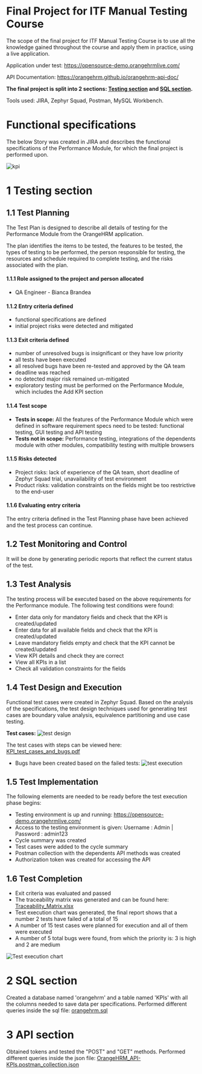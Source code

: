 # Final Project for ITF Manual Testing Course

The scope of the final project for ITF Manual Testing Course is to use all the knowledge gained throughout the course and apply them in practice, using a live application.

Application under test: https://opensource-demo.orangehrmlive.com/

API Documentation: https://orangehrm.github.io/orangehrm-api-doc/

**The final project is split into 2 sections: [Testing section](https://github.com/bbrandea/manual_testing_portofolio/blob/main/Final%20Project/README.md#1-testing-section) and [SQL section](https://github.com/bbrandea/manual_testing_portofolio/blob/main/Final%20Project/README.md#2-sql-section).**

Tools used: JIRA, Zephyr Squad, Postman, MySQL Workbench.

# Functional specifications

The below Story was created in JIRA and describes the functional specifications of the Performance Module, for which the final project is performed upon.

![kpi](https://user-images.githubusercontent.com/105885092/169594126-7a61ba10-a484-4f76-ac9d-1cbaa3819663.jpg)

# 1 Testing section

## 1.1 Test Planning

The Test Plan is designed to describe all details of testing for the Performance Module from the OrangeHRM application. 

The plan identifies the items to be tested, the features to be tested, the types of testing to be performed, the person responsible for testing, the resources and schedule required to complete testing, and the risks associated with the plan.

#### 1.1.1 Role assigned to the project and person allocated

* QA Engineer - Bianca Brandea

#### 1.1.2 Entry criteria defined

* functional specifications are defined
* initial project risks were detected and mitigated

#### 1.1.3 Exit criteria defined

* number of unresolved bugs is insignificant or they have low priority
* all tests have been executed
* all resolved bugs have been re-tested and approved by the QA team
* deadline was reached
* no detected major risk remained un-mitigated
* exploratory testing must be performed on the Performance Module, which includes the Add KPI section

#### 1.1.4 Test scope

* __Tests in scope:__ All the features of the Performance Module which were defined in software requirement specs need to be tested: functional testing, GUI testing and API testing
* __Tests not in scope:__ Performance testing, integrations of the dependents module with other modules, compatibility testing with multiple browsers

#### 1.1.5 Risks detected

* Project risks: lack of experience of the QA team, short deadline of Zephyr Squad trial, unavailability of test environment
* Product risks: validation constraints on the fields might be too restrictive to the end-user

#### 1.1.6 Evaluating entry criteria

The entry criteria defined in the Test Planning phase have been achieved and the test process can continue. 

## 1.2 Test Monitoring and Control

It will be done by generating periodic reports that reflect the current status of the test.

## 1.3 Test Analysis

The testing process will be executed based on the above requirements for the Performance module. The following test conditions were found:
 * Enter data only for mandatory fields and check that the KPI is created/updated
 * Enter data for all available fields and check that the KPI is created/updated
 * Leave mandatory fields empty and check that the KPI cannot be created/updated
 * View KPI details and check they are correct
 * View all KPIs in a list
 * Check all validation constraints for the fields

## 1.4 Test Design and Execution

Functional test cases were created in Zephyr Squad. Based on the analysis of the specifications, the test design techniques used for generating test cases 
are boundary value analysis, equivalence partitioning and use case testing.

**Test cases:**
![test design](https://user-images.githubusercontent.com/105885092/189501908-0ebe77d3-0f3c-43d8-95f6-7f10a994699f.jpg)

The test cases with steps can be viewed here: [KPI_test_cases_and_bugs.pdf](https://github.com/bbrandea/manual_testing_portofolio/blob/main/Final%20Project/KPI_test_cases_and_bugs.pdf)

* Bugs have been created based on the failed tests:
 ![test execution](https://user-images.githubusercontent.com/105885092/189502162-a8b91996-de3f-419c-83d4-80fd2c338012.jpg)
    
## 1.5 Test Implementation

The following elements are needed to be ready before the test execution phase begins:

* Testing environment is up and running: https://opensource-demo.orangehrmlive.com/
* Access to the testing environment is given: Username : Admin | Password : admin123
* Cycle summary was created 
* Test cases were added to the cycle summary
* Postman collection with the dependents API methods was created 
* Authorization token was created for accessing the API

## 1.6 Test Completion

* Exit criteria was evaluated and passed
* The traceability matrix was generated and can be found here: [Traceability_Matrix.xlsx](https://github.com/bbrandea/manual_testing_portofolio/blob/main/Final%20Project/Traceability_Matrix.xlsx)
* Test execution chart was generated, the final report shows that a number 2 tests have failed of a total of 15
* A number of 15 test cases were planned for execution and all of them were executed
* A number of 5 total bugs were found, from which the priority is: 3 is high and 2 are medium

![Test execution chart](https://user-images.githubusercontent.com/105885092/189502182-ba77d074-6b61-470c-b615-b1505f98a369.jpg)

# 2 SQL section

Created a database named 'orangehrm' and a table named 'KPIs' with all the columns needed to save data per specifications. Performed different queries inside the sql file: [orangehrm.sql](https://github.com/bbrandea/manual_testing_portofolio/blob/main/Final%20Project/orangehrm.sql)

# 3 API section

Obtained tokens and tested the "POST" and "GET" methods. Performed different queries inside the json file: [OrangeHRM_API-KPIs.postman_collection.json](https://github.com/bbrandea/manual_testing_portofolio/blob/main/Final%20Project/OrangeHRM_API-KPIs.postman_collection.json) 
